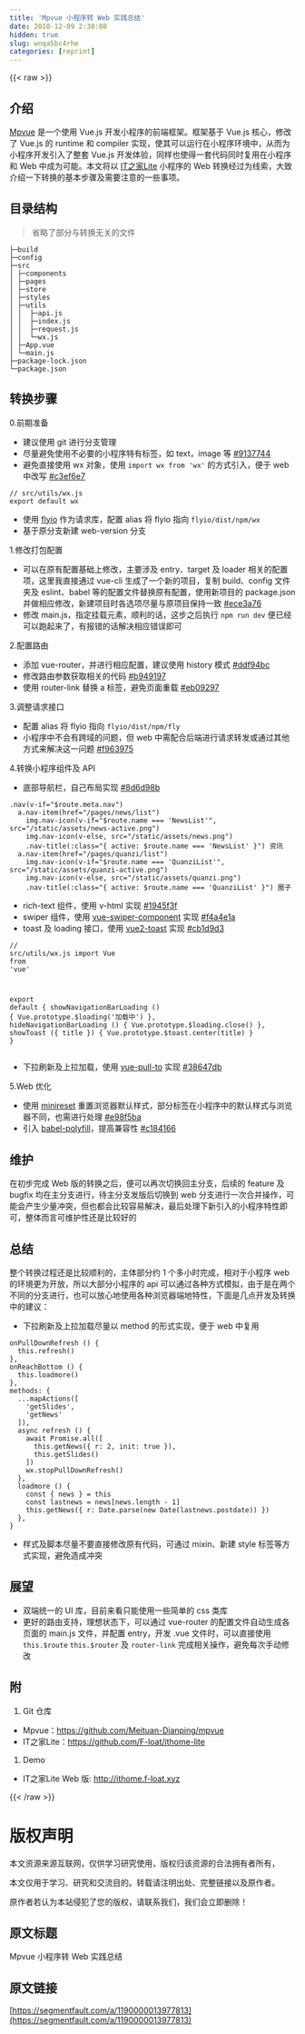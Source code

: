```yaml
---
title: 'Mpvue 小程序转 Web 实践总结' 
date: 2018-12-09 2:30:08
hidden: true
slug: wnqa5bc4rhe
categories: [reprint]
---
```


{{< raw >}}

                    
<h2 id="articleHeader0">介绍</h2>
<p><a href="https://github.com/Meituan-Dianping/mpvue" rel="nofollow noreferrer" target="_blank">Mpvue</a> 是一个使用 Vue.js 开发小程序的前端框架。框架基于 Vue.js 核心，修改了 Vue.js 的 runtime 和 compiler 实现，使其可以运行在小程序环境中，从而为小程序开发引入了整套 Vue.js 开发体验，同样也使得一套代码同时复用在小程序和 Web 中成为可能。本文将以 <a href="https://github.com/F-loat/ithome-lite" rel="nofollow noreferrer" target="_blank">IT之家Lite</a> 小程序的 Web 转换经过为线索，大致介绍一下转换的基本步骤及需要注意的一些事项。</p>
<h2 id="articleHeader1">目录结构</h2>
<blockquote>省略了部分与转换无关的文件</blockquote>
<div class="widget-codetool" style="display:none;">
      <div class="widget-codetool--inner">
      <span class="selectCode code-tool" data-toggle="tooltip" data-placement="top" title="" data-original-title="全选"></span>
      <span type="button" class="copyCode code-tool" data-toggle="tooltip" data-placement="top" data-clipboard-text="├─build
├─config
├─src
│ ├─components
│ ├─pages
│ ├─store
│ ├─styles
│ ├─utils
│ │  ├─api.js
│ │  ├─index.js
│ │  ├─request.js
│ │  └─wx.js
│ ├─App.vue
│ └─main.js
├─package-lock.json
└─package.json" title="" data-original-title="复制"></span>
      <span type="button" class="saveToNote code-tool" data-toggle="tooltip" data-placement="top" title="" data-original-title="放进笔记"></span>
      </div>
      </div><pre class="hljs stylus"><code>├─build
├─config
├─src
│ ├─components
│ ├─pages
│ ├─store
│ ├─styles
│ ├─utils
│ │  ├─api<span class="hljs-selector-class">.js</span>
│ │  ├─index<span class="hljs-selector-class">.js</span>
│ │  ├─request<span class="hljs-selector-class">.js</span>
│ │  └─wx<span class="hljs-selector-class">.js</span>
│ ├─App<span class="hljs-selector-class">.vue</span>
│ └─main<span class="hljs-selector-class">.js</span>
├─package-lock<span class="hljs-selector-class">.json</span>
└─package.json</code></pre>
<h2 id="articleHeader2">转换步骤</h2>
<p>0.前期准备</p>
<ul>
<li>建议使用 git 进行分支管理</li>
<li>尽量避免使用不必要的小程序特有标签，如 text，image 等 <a href="https://github.com/F-loat/ithome-lite/commit/9137744e25000cbaa82529639976b3ddea3b5f1b" rel="nofollow noreferrer" target="_blank">#9137744</a>
</li>
<li>避免直接使用 wx 对象，使用 <code>import wx from 'wx'</code> 的方式引入，便于 web 中改写 <a href="https://github.com/F-loat/ithome-lite/commit/c3ef6e771dc6e767fed9316fd62bed53581763f2" rel="nofollow noreferrer" target="_blank">#c3ef6e7</a>
</li>
</ul>
<div class="widget-codetool" style="display:none;">
      <div class="widget-codetool--inner">
      <span class="selectCode code-tool" data-toggle="tooltip" data-placement="top" title="" data-original-title="全选"></span>
      <span type="button" class="copyCode code-tool" data-toggle="tooltip" data-placement="top" data-clipboard-text="// src/utils/wx.js
export default wx" title="" data-original-title="复制"></span>
      <span type="button" class="saveToNote code-tool" data-toggle="tooltip" data-placement="top" title="" data-original-title="放进笔记"></span>
      </div>
      </div><pre class="javascript hljs"><code class="js"><span class="hljs-comment">// src/utils/wx.js</span>
<span class="hljs-keyword">export</span> <span class="hljs-keyword">default</span> wx</code></pre>
<ul>
<li>使用 <a href="https://github.com/wendux/fly" rel="nofollow noreferrer" target="_blank">flyio</a> 作为请求库，配置 alias 将 flyio 指向 <code>flyio/dist/npm/wx</code>
</li>
<li>基于原分支新建 web-version 分支</li>
</ul>
<p>1.修改打包配置</p>
<ul>
<li>可以在原有配置基础上修改，主要涉及 entry、target 及 loader 相关的配置项，这里我直接通过 vue-cli 生成了一个新的项目，复制 build、config 文件夹及 eslint、babel 等的配置文件替换原有配置，使用新项目的 package.json 并做相应修改，新建项目时各选项尽量与原项目保持一致 <a href="https://github.com/F-loat/ithome-lite/commit/ece3a76590df79a3ee19e2fa0a4c7ce07cb77227" rel="nofollow noreferrer" target="_blank">#ece3a76</a>
</li>
<li>修改 main.js，指定挂载元素，顺利的话，这步之后执行 <code>npm run dev</code> 便已经可以跑起来了，有报错的话解决相应错误即可</li>
</ul>
<p>2.配置路由</p>
<ul>
<li>添加 vue-router，并进行相应配置，建议使用 history 模式 <a href="https://github.com/F-loat/ithome-lite/commit/ddf94bca7d432ee7ac436f74ed27b4d6bf482e6e" rel="nofollow noreferrer" target="_blank">#ddf94bc</a>
</li>
<li>修改路由参数获取相关的代码 <a href="https://github.com/F-loat/ithome-lite/commit/b9491979a07940cfb9dd690fb26833cc71d0184d" rel="nofollow noreferrer" target="_blank">#b949197</a>
</li>
<li>使用 router-link 替换 a 标签，避免页面重载 <a href="https://github.com/F-loat/ithome-lite/commit/eb092972647bb6d903f02bba3c6e38335d1b8b90" rel="nofollow noreferrer" target="_blank">#eb09297</a>
</li>
</ul>
<p>3.调整请求接口</p>
<ul>
<li>配置 alias 将 flyio 指向 <code>flyio/dist/npm/fly</code>
</li>
<li>小程序中不会有跨域的问题，但 web 中需配合后端进行请求转发或通过其他方式来解决这一问题 <a href="https://github.com/F-loat/ithome-lite/commit/f96397539da68b31d05bc7c84b9208b565d3fc55" rel="nofollow noreferrer" target="_blank">#f963975</a>
</li>
</ul>
<p>4.转换小程序组件及 API</p>
<ul><li>底部导航栏，自己布局实现 <a href="https://github.com/F-loat/ithome-lite/commit/8d6d98bb477cd001c1f0168b5b13e7a77bdf56cb" rel="nofollow noreferrer" target="_blank">#8d6d98b</a>
</li></ul>
<div class="widget-codetool" style="display:none;">
      <div class="widget-codetool--inner">
      <span class="selectCode code-tool" data-toggle="tooltip" data-placement="top" title="" data-original-title="全选"></span>
      <span type="button" class="copyCode code-tool" data-toggle="tooltip" data-placement="top" data-clipboard-text=".nav(v-if=&quot;$route.meta.nav&quot;)
  a.nav-item(href=&quot;/pages/news/list&quot;)
    img.nav-icon(v-if=&quot;$route.name === 'NewsList'&quot;, src=&quot;/static/assets/news-active.png&quot;)
    img.nav-icon(v-else, src=&quot;/static/assets/news.png&quot;)
    .nav-title(:class=&quot;{ active: $route.name === 'NewsList' }&quot;) 资讯
  a.nav-item(href=&quot;/pages/quanzi/list&quot;)
    img.nav-icon(v-if=&quot;$route.name === 'QuanziList'&quot;, src=&quot;/static/assets/quanzi-active.png&quot;)
    img.nav-icon(v-else, src=&quot;/static/assets/quanzi.png&quot;)
    .nav-title(:class=&quot;{ active: $route.name === 'QuanziList' }&quot;) 圈子" title="" data-original-title="复制"></span>
      <span type="button" class="saveToNote code-tool" data-toggle="tooltip" data-placement="top" title="" data-original-title="放进笔记"></span>
      </div>
      </div><pre class="hljs stylus"><code class="pug">.nav(v-<span class="hljs-keyword">if</span>=<span class="hljs-string">"$route.meta.nav"</span>)
  <span class="hljs-selector-tag">a</span>.nav-item(href=<span class="hljs-string">"/pages/news/list"</span>)
    <span class="hljs-selector-tag">img</span>.nav-<span class="hljs-attribute">icon</span>(v-if=<span class="hljs-string">"$route.name === 'NewsList'"</span>, src=<span class="hljs-string">"/static/assets/news-active.png"</span>)
    <span class="hljs-selector-tag">img</span>.nav-<span class="hljs-attribute">icon</span>(v-else, src=<span class="hljs-string">"/static/assets/news.png"</span>)
    .nav-title(:class=<span class="hljs-string">"{ active: $route.name === 'NewsList' }"</span>) 资讯
  <span class="hljs-selector-tag">a</span>.nav-item(href=<span class="hljs-string">"/pages/quanzi/list"</span>)
    <span class="hljs-selector-tag">img</span>.nav-<span class="hljs-attribute">icon</span>(v-if=<span class="hljs-string">"$route.name === 'QuanziList'"</span>, src=<span class="hljs-string">"/static/assets/quanzi-active.png"</span>)
    <span class="hljs-selector-tag">img</span>.nav-<span class="hljs-attribute">icon</span>(v-else, src=<span class="hljs-string">"/static/assets/quanzi.png"</span>)
    .nav-title(:class=<span class="hljs-string">"{ active: $route.name === 'QuanziList' }"</span>) 圈子</code></pre>
<ul>
<li>rich-text 组件，使用 v-html 实现 <a href="https://github.com/F-loat/ithome-lite/commit/1945f3f7bbe62b9a6913701910775739ac433909" rel="nofollow noreferrer" target="_blank">#1945f3f</a>
</li>
<li>swiper 组件，使用 <a href="https://github.com/zwhGithub/vue-swiper" rel="nofollow noreferrer" target="_blank">vue-swiper-component</a> 实现 <a href="https://github.com/F-loat/ithome-lite/commit/f4a4e1a094d08a274782ef19e0e5361f5d546557" rel="nofollow noreferrer" target="_blank">#f4a4e1a</a>
</li>
<li>toast 及 loading 接口，使用 <a href="https://github.com/lin-xin/vue-toast" rel="nofollow noreferrer" target="_blank">vue2-toast</a> 实现 <a href="https://github.com/F-loat/ithome-lite/commit/cb1d9d3f75e9fbf42d2b98f80a51e124de52a38c" rel="nofollow noreferrer" target="_blank">#cb1d9d3</a>
</li>
</ul>
<div class="widget-codetool" style="display:none;">
      <div class="widget-codetool--inner">
      <span class="selectCode code-tool" data-toggle="tooltip" data-placement="top" title="" data-original-title="全选"></span>
      <span type="button" class="copyCode code-tool" data-toggle="tooltip" data-placement="top" data-clipboard-text="// src/utils/wx.js
import Vue from 'vue'

export default {
  showNavigationBarLoading () {
    Vue.prototype.$loading('加载中')
  },
  hideNavigationBarLoading () {
    Vue.prototype.$loading.close()
  },
  showToast ({ title }) {
    Vue.prototype.$toast.center(title)
  }
}" title="" data-original-title="复制"></span>
      <span type="button" class="saveToNote code-tool" data-toggle="tooltip" data-placement="top" title="" data-original-title="放进笔记"></span>
      </div>
      </div><pre class="javascript hljs"><code class="js"><span class="hljs-comment">// src/utils/wx.js</span>
<span class="hljs-keyword">import</span> Vue <span class="hljs-keyword">from</span> <span class="hljs-string">'vue'</span>

<span class="hljs-keyword">export</span> <span class="hljs-keyword">default</span> {
  showNavigationBarLoading () {
    Vue.prototype.$loading(<span class="hljs-string">'加载中'</span>)
  },
  hideNavigationBarLoading () {
    Vue.prototype.$loading.close()
  },
  showToast ({ title }) {
    Vue.prototype.$toast.center(title)
  }
}</code></pre>
<ul><li>下拉刷新及上拉加载，使用 <a href="https://github.com/stackjie/vue-pull-to" rel="nofollow noreferrer" target="_blank">vue-pull-to</a> 实现 <a href="https://github.com/F-loat/ithome-lite/commit/38647dba1f4552cb1fb316ba00e33170b4330102" rel="nofollow noreferrer" target="_blank">#38647db</a>
</li></ul>
<p>5.Web 优化</p>
<ul>
<li>使用 <a href="https://github.com/jgthms/minireset.css" rel="nofollow noreferrer" target="_blank">minireset</a> 重置浏览器默认样式，部分标签在小程序中的默认样式与浏览器不同，也需进行处理 <a href="https://github.com/F-loat/ithome-lite/commit/e98f5ba8cdced6cbe0c9a14beb22ecd457884123" rel="nofollow noreferrer" target="_blank">#e98f5ba</a>
</li>
<li>引入 <a href="https://github.com/babel/babel/tree/master/packages/babel-polyfill" rel="nofollow noreferrer" target="_blank">babel-polyfill</a>，提高兼容性 <a href="https://github.com/F-loat/ithome-lite/commit/c1841663bf56c308229380f4400bd68b4c54b2b3" rel="nofollow noreferrer" target="_blank">#c184166</a>
</li>
</ul>
<h2 id="articleHeader3">维护</h2>
<p>在初步完成 Web 版的转换之后，便可以再次切换回主分支，后续的 feature 及 bugfix 均在主分支进行，待主分支发版后切换到 web 分支进行一次合并操作，可能会产生少量冲突，但也都会比较容易解决，最后处理下新引入的小程序特性即可，整体而言可维护性还是比较好的</p>
<h2 id="articleHeader4">总结</h2>
<p>整个转换过程还是比较顺利的，主体部分约 1 个多小时完成，相对于小程序 web 的环境更为开放，所以大部分小程序的 api 可以通过各种方式模拟，由于是在两个不同的分支进行，也可以放心地使用各种浏览器端地特性，下面是几点开发及转换中的建议：</p>
<ul><li>下拉刷新及上拉加载尽量以 method 的形式实现，便于 web 中复用</li></ul>
<div class="widget-codetool" style="display:none;">
      <div class="widget-codetool--inner">
      <span class="selectCode code-tool" data-toggle="tooltip" data-placement="top" title="" data-original-title="全选"></span>
      <span type="button" class="copyCode code-tool" data-toggle="tooltip" data-placement="top" data-clipboard-text="onPullDownRefresh () {
  this.refresh()
},
onReachBottom () {
  this.loadmore()
},
methods: {
  ...mapActions([
    'getSlides',
    'getNews'
  ]),
  async refresh () {
    await Promise.all([
      this.getNews({ r: 2, init: true }),
      this.getSlides()
    ])
    wx.stopPullDownRefresh()
  },
  loadmore () {
    const { news } = this
    const lastnews = news[news.length - 1]
    this.getNews({ r: Date.parse(new Date(lastnews.postdate)) })
  },
}" title="" data-original-title="复制"></span>
      <span type="button" class="saveToNote code-tool" data-toggle="tooltip" data-placement="top" title="" data-original-title="放进笔记"></span>
      </div>
      </div><pre class="javascript hljs"><code class="js">onPullDownRefresh () {
  <span class="hljs-keyword">this</span>.refresh()
},
onReachBottom () {
  <span class="hljs-keyword">this</span>.loadmore()
},
<span class="hljs-attr">methods</span>: {
  ...mapActions([
    <span class="hljs-string">'getSlides'</span>,
    <span class="hljs-string">'getNews'</span>
  ]),
  <span class="hljs-keyword">async</span> refresh () {
    <span class="hljs-keyword">await</span> <span class="hljs-built_in">Promise</span>.all([
      <span class="hljs-keyword">this</span>.getNews({ <span class="hljs-attr">r</span>: <span class="hljs-number">2</span>, <span class="hljs-attr">init</span>: <span class="hljs-literal">true</span> }),
      <span class="hljs-keyword">this</span>.getSlides()
    ])
    wx.stopPullDownRefresh()
  },
  loadmore () {
    <span class="hljs-keyword">const</span> { news } = <span class="hljs-keyword">this</span>
    <span class="hljs-keyword">const</span> lastnews = news[news.length - <span class="hljs-number">1</span>]
    <span class="hljs-keyword">this</span>.getNews({ <span class="hljs-attr">r</span>: <span class="hljs-built_in">Date</span>.parse(<span class="hljs-keyword">new</span> <span class="hljs-built_in">Date</span>(lastnews.postdate)) })
  },
}</code></pre>
<ul><li>样式及脚本尽量不要直接修改原有代码，可通过 mixin、新建 style 标签等方式实现，避免造成冲突</li></ul>
<h2 id="articleHeader5">展望</h2>
<ul>
<li>双端统一的 UI 库，目前来看只能使用一些简单的 css 类库</li>
<li>更好的路由支持，理想状态下，可以通过 vue-router 的配置文件自动生成各页面的 main.js 文件，并配置 entry，开发 .vue 文件时，可以直接使用 <code>this.$route</code> <code>this.$router</code> 及 <code>router-link</code> 完成相关操作，避免每次手动修改</li>
</ul>
<h2 id="articleHeader6">附</h2>
<ol><li>Git 仓库</li></ol>
<ul>
<li>Mpvue：<a href="https://github.com/Meituan-Dianping/mpvue" rel="nofollow noreferrer" target="_blank">https://github.com/Meituan-Dianping/mpvue</a>
</li>
<li>IT之家Lite：<a href="https://github.com/F-loat/ithome-lite" rel="nofollow noreferrer" target="_blank">https://github.com/F-loat/ithome-lite</a>
</li>
</ul>
<ol><li>Demo</li></ol>
<ul><li>IT之家Lite Web 版: <a href="http://ithome.f-loat.xyz" rel="nofollow noreferrer" target="_blank">http://ithome.f-loat.xyz</a>
</li></ul>

                
{{< /raw >}}

# 版权声明
本文资源来源互联网，仅供学习研究使用，版权归该资源的合法拥有者所有，

本文仅用于学习、研究和交流目的。转载请注明出处、完整链接以及原作者。

原作者若认为本站侵犯了您的版权，请联系我们，我们会立即删除！

## 原文标题
Mpvue 小程序转 Web 实践总结

## 原文链接
[https://segmentfault.com/a/1190000013977813](https://segmentfault.com/a/1190000013977813)

